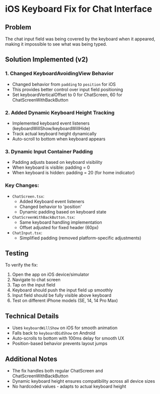 # iOS Keyboard Fix for Chat Interface

## Problem
The chat input field was being covered by the keyboard when it appeared, making it impossible to see what was being typed.

## Solution Implemented (v2)

### 1. Changed KeyboardAvoidingView Behavior
- Changed behavior from `padding` to `position` for iOS
- This provides better control over input field positioning
- Set keyboardVerticalOffset to 0 for ChatScreen, 60 for ChatScreenWithBackButton

### 2. Added Dynamic Keyboard Height Tracking
- Implemented keyboard event listeners (keyboardWillShow/keyboardWillHide)
- Track actual keyboard height dynamically
- Auto-scroll to bottom when keyboard appears

### 3. Dynamic Input Container Padding
- Padding adjusts based on keyboard visibility
- When keyboard is visible: padding = 0
- When keyboard is hidden: padding = 20 (for home indicator)

### Key Changes:
- `ChatScreen.tsx`: 
  - Added Keyboard event listeners
  - Changed behavior to 'position'
  - Dynamic padding based on keyboard state
- `ChatScreenWithBackButton.tsx`: 
  - Same keyboard handling implementation
  - Offset adjusted for fixed header (60px)
- `ChatInput.tsx`: 
  - Simplified padding (removed platform-specific adjustments)

## Testing
To verify the fix:
1. Open the app on iOS device/simulator
2. Navigate to chat screen
3. Tap on the input field
4. Keyboard should push the input field up smoothly
5. Input field should be fully visible above keyboard
6. Test on different iPhone models (SE, 14, 14 Pro Max)

## Technical Details
- Uses `keyboardWillShow` on iOS for smooth animation
- Falls back to `keyboardDidShow` on Android
- Auto-scrolls to bottom with 100ms delay for smooth UX
- Position-based behavior prevents layout jumps

## Additional Notes
- The fix handles both regular ChatScreen and ChatScreenWithBackButton
- Dynamic keyboard height ensures compatibility across all device sizes
- No hardcoded values - adapts to actual keyboard height